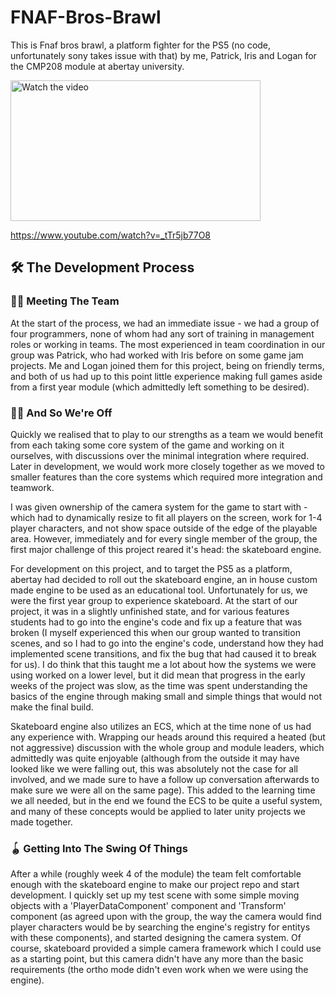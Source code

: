 # FNAF-Bros-Brawl
This is Fnaf bros brawl, a platform fighter for the PS5 (no code, unfortunately sony takes issue with that) by me, Patrick, 
Iris and Logan for the CMP208 module at abertay university.

<a href="https://www.youtube.com/watch?v=_tTr5jb77O8">
  <img src="https://img.youtube.com/vi/_tTr5jb77O8/maxresdefault.jpg" alt="Watch the video" width="400" height="225">
</a>

https://www.youtube.com/watch?v=_tTr5jb77O8

## 🛠 The Development Process
### 🙋‍♂️ Meeting The Team 
At the start of the process, we had an immediate issue - we had a group of four programmers, none of whom had any sort of training
in management roles or working in teams. The most experienced in team coordination in our group was Patrick, who had worked with Iris
before on some game jam projects. Me and Logan joined them for this project, being on friendly terms, and both of us had up to this
point little experience making full games aside from a first year module (which admittedly left something to be desired). 

### 🏃‍♂️ And So We're Off
Quickly we realised that to play to our strengths as a team we would benefit from each taking some core system of the game and 
working on it ourselves, with discussions over the minimal integration where required. Later in development, we would work more 
closely together as we moved to smaller features than the core systems which required more integration and teamwork. 

I was given ownership of the camera system for the game to start with - which had to dynamically resize to fit all players on the 
screen, work for 1-4 player characters, and not show space outside of the edge of the playable area. However, immediately and for
every single member of the group, the first major challenge of this project reared it's head: the skateboard engine.

For development on this project, and to target the PS5 as a platform, abertay had decided to roll out the skateboard engine, an in house
custom made engine to be used as an educational tool. Unfortunately for us, we were the first year group to experience skateboard. At 
the start of our project, it was in a slightly unfinished state, and for various features students had to go into the engine's code and 
fix up a feature that was broken (I myself experienced this when our group wanted to transition scenes, and so I had to go into the
engine's code, understand how they had implemented scene transitions, and fix the bug that had caused it to break for us). I do think
that this taught me a lot about how the systems we were using worked on a lower level, but it did mean that progress in the early weeks
of the project was slow, as the time was spent understanding the basics of the engine through making small and simple things that would 
not make the final build.

Skateboard engine also utilizes an ECS, which at the time none of us had any experience with. Wrapping our heads around this required a
heated (but not aggressive) discussion with the whole group and module leaders, which admittedly was quite enjoyable (although from the 
outside it may have looked like we were falling out, this was absolutely not the case for all involved, and we made sure to have a follow
up conversation afterwards to make sure we were all on the same page). This added to the learning time we all needed, but in the end we 
found the ECS to be quite a useful system, and many of these concepts would be applied to later unity projects we made together.

### 🪀 Getting Into The Swing Of Things
After a while (roughly week 4 of the module) the team felt comfortable enough with the skateboard engine to make our project repo and 
start development. I quickly set up my test scene with some simple moving objects with a 'PlayerDataComponent' component and 'Transform' 
component (as agreed upon with the group, the way the camera would find player characters would be by searching the engine's registry 
for entitys with these components), and started designing the camera system. Of course, skateboard provided a simple camera framework 
which I could use as a starting point, but this camera didn't have any more than the basic requirements (the ortho mode didn't even work
when we were using the engine).



